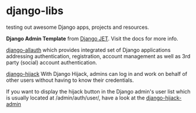 # django-libs
testing out awesome Django apps, projects and resources.

**Django Admin Template** from [Django JET](https://github.com/geex-arts/django-jet). 
Visit the docs for more info.

[django-allauth](https://django-allauth.readthedocs.io/en/latest/installation.html) which provides integrated set of Django applications addressing 
authentication, registration, account management as well as 3rd party (social) account 
authentication.

[django-hijack](https://github.com/arteria/django-hijack/) 
With Django Hijack, admins can log in and work on behalf of other users without having 
to know their credentials.

If you want to display the hijack button in the Django admin's user list which is 
usually located at /admin/auth/user/, have a look at the [django-hijack-admin](
https://github.com/arteria/django-hijack-admin)
